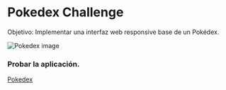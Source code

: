 # Pokedex Challenge

Objetivo: Implementar una interfaz web responsive base de un Pokédex.

![Pokedex image](https://wiki.pragma.com.co/hs-fs/hubfs/Wiki1.png?width=900&name=Wiki1.png)

### Probar la aplicación.
[Pokedex]('')